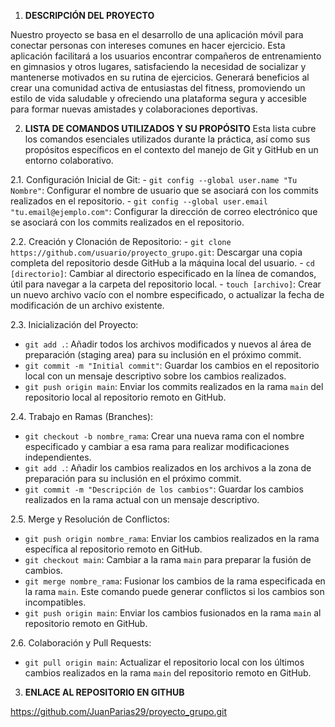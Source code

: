 1. **DESCRIPCIÓN DEL PROYECTO**

Nuestro proyecto se basa en el desarrollo de una aplicación móvil para conectar personas con intereses comunes en hacer ejercicio. Esta aplicación facilitará a los usuarios encontrar compañeros de entrenamiento en gimnasios y otros lugares, satisfaciendo la necesidad de socializar y mantenerse motivados en su rutina de ejercicios. Generará beneficios al crear una comunidad activa de entusiastas del fitness, promoviendo un estilo de vida saludable y ofreciendo una plataforma segura y accesible para formar nuevas amistades y colaboraciones deportivas.

2. **LISTA DE COMANDOS UTILIZADOS Y SU PROPÓSITO**
   Esta lista cubre los comandos esenciales utilizados durante la práctica, así como sus propósitos específicos en el contexto del manejo de Git y GitHub en un entorno colaborativo.

 2.1. Configuración Inicial de Git:
     - `git config --global user.name "Tu Nombre"`: Configurar el nombre de usuario que se asociará con los commits realizados en el repositorio.
     - `git config --global user.email "tu.email@ejemplo.com"`: Configurar la dirección de correo electrónico que se asociará con los commits realizados en el repositorio.

 2.2. Creación y Clonación de Repositorio:
     - `git clone https://github.com/usuario/proyecto_grupo.git`: Descargar una copia completa del repositorio desde GitHub a la máquina local del usuario.
     - `cd [directorio]`: Cambiar al directorio especificado en la línea de comandos, útil para navegar a la carpeta del repositorio local.
     - `touch [archivo]`:  Crear un nuevo archivo vacío con el nombre especificado, o actualizar la fecha de modificación de un archivo existente. 

 2.3. Inicialización del Proyecto:
   - `git add .`: Añadir todos los archivos modificados y nuevos al área de preparación (staging area) para su inclusión en el próximo commit.
   - `git commit -m "Initial commit"`: Guardar los cambios en el repositorio local con un mensaje descriptivo sobre los cambios realizados.
   - `git push origin main`: Enviar los commits realizados en la rama `main` del repositorio local al repositorio remoto en GitHub.

 2.4. Trabajo en Ramas (Branches):
   - `git checkout -b nombre_rama`: Crear una nueva rama con el nombre especificado y cambiar a esa rama para realizar modificaciones independientes.
   - `git add .`:  Añadir los cambios realizados en los archivos a la zona de preparación para su inclusión en el próximo commit.
   - `git commit -m "Descripción de los cambios"`: Guardar los cambios realizados en la rama actual con un mensaje descriptivo.

 2.5. Merge y Resolución de Conflictos:
   - `git push origin nombre_rama`: Enviar los cambios realizados en la rama específica al repositorio remoto en GitHub.
   - `git checkout main`: Cambiar a la rama `main` para preparar la fusión de cambios.
   - `git merge nombre_rama`: Fusionar los cambios de la rama especificada en la rama `main`. Este comando puede generar conflictos si los cambios son incompatibles.
   - `git push origin main`: Enviar los cambios fusionados en la rama `main` al repositorio remoto en GitHub.

 2.6. Colaboración y Pull Requests:
   - `git pull origin main`: Actualizar el repositorio local con los últimos cambios realizados en la rama `main` del repositorio remoto en GitHub.


3. **ENLACE AL REPOSITORIO EN GITHUB**

https://github.com/JuanParias29/proyecto_grupo.git
